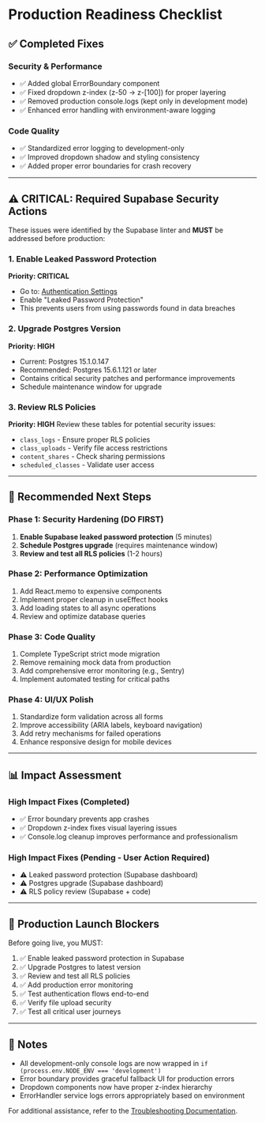 # Production Readiness Checklist

## ✅ Completed Fixes

### Security & Performance
- ✅ Added global ErrorBoundary component
- ✅ Fixed dropdown z-index (z-50 → z-[100]) for proper layering
- ✅ Removed production console.logs (kept only in development mode)
- ✅ Enhanced error handling with environment-aware logging

### Code Quality
- ✅ Standardized error logging to development-only
- ✅ Improved dropdown shadow and styling consistency
- ✅ Added proper error boundaries for crash recovery

---

## ⚠️ CRITICAL: Required Supabase Security Actions

These issues were identified by the Supabase linter and **MUST** be addressed before production:

### 1. Enable Leaked Password Protection
**Priority: CRITICAL**
- Go to: [Authentication Settings](https://supabase.com/dashboard/project/lnhtlbatcufmsyoujuqh/settings/auth)
- Enable "Leaked Password Protection"
- This prevents users from using passwords found in data breaches

### 2. Upgrade Postgres Version
**Priority: HIGH**
- Current: Postgres 15.1.0.147
- Recommended: Postgres 15.6.1.121 or later
- Contains critical security patches and performance improvements
- Schedule maintenance window for upgrade

### 3. Review RLS Policies
**Priority: HIGH**
Review these tables for potential security issues:
- `class_logs` - Ensure proper RLS policies
- `class_uploads` - Verify file access restrictions
- `content_shares` - Check sharing permissions
- `scheduled_classes` - Validate user access

---

## 🔧 Recommended Next Steps

### Phase 1: Security Hardening (DO FIRST)
1. **Enable Supabase leaked password protection** (5 minutes)
2. **Schedule Postgres upgrade** (requires maintenance window)
3. **Review and test all RLS policies** (1-2 hours)

### Phase 2: Performance Optimization
1. Add React.memo to expensive components
2. Implement proper cleanup in useEffect hooks
3. Add loading states to all async operations
4. Review and optimize database queries

### Phase 3: Code Quality
1. Complete TypeScript strict mode migration
2. Remove remaining mock data from production
3. Add comprehensive error monitoring (e.g., Sentry)
4. Implement automated testing for critical paths

### Phase 4: UI/UX Polish
1. Standardize form validation across all forms
2. Improve accessibility (ARIA labels, keyboard navigation)
3. Add retry mechanisms for failed operations
4. Enhance responsive design for mobile devices

---

## 📊 Impact Assessment

### High Impact Fixes (Completed)
- ✅ Error boundary prevents app crashes
- ✅ Dropdown z-index fixes visual layering issues
- ✅ Console.log cleanup improves performance and professionalism

### High Impact Fixes (Pending - User Action Required)
- ⚠️ Leaked password protection (Supabase dashboard)
- ⚠️ Postgres upgrade (Supabase dashboard)
- ⚠️ RLS policy review (Supabase + code)

---

## 🎯 Production Launch Blockers

Before going live, you MUST:
1. ✅ Enable leaked password protection in Supabase
2. ✅ Upgrade Postgres to latest version
3. ✅ Review and test all RLS policies
4. ✅ Add production error monitoring
5. ✅ Test authentication flows end-to-end
6. ✅ Verify file upload security
7. ✅ Test all critical user journeys

---

## 📝 Notes

- All development-only console logs are now wrapped in `if (process.env.NODE_ENV === 'development')`
- Error boundary provides graceful fallback UI for production errors
- Dropdown components now have proper z-index hierarchy
- ErrorHandler service logs errors appropriately based on environment

For additional assistance, refer to the [Troubleshooting Documentation](https://docs.lovable.dev/tips-tricks/troubleshooting).
